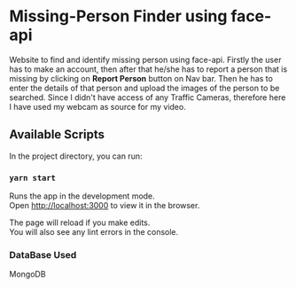 # Missing-Person Finder using face-api

Website to find and identify missing person using face-api. 
Firstly the user has to make an account, then after that he/she has to report a person that is missing by clicking on **Report Person** button on Nav bar.
Then he has to enter the details of that person and upload the images of the person to be searched.
Since I didn't have access of any Traffic Cameras, therefore here I have used my webcam as source for my video.

## Available Scripts

In the project directory, you can run:

### `yarn start`

Runs the app in the development mode.\
Open [http://localhost:3000](http://localhost:3000) to view it in the browser.

The page will reload if you make edits.\
You will also see any lint errors in the console.


### DataBase Used
MongoDB

